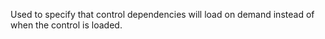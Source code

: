 Used to specify that control dependencies will load on demand instead of when the control is loaded.